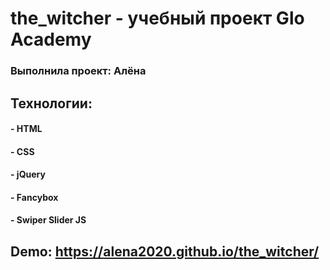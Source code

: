 # the_witcher - yчебный проект Glo Academy 
### Выполнила проект: Алёна

## Технологии:
#### - HTML
#### - CSS 
#### - jQuery
#### - Fancybox
#### - Swiper Slider JS

## Demo: https://alena2020.github.io/the_witcher/
